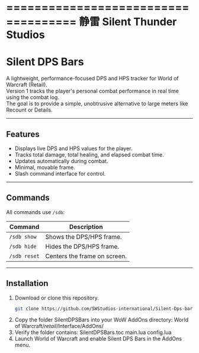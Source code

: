 ====================================
              静雷
        Silent Thunder Studios
====================================

# Silent DPS Bars

A lightweight, performance-focused DPS and HPS tracker for World of Warcraft (Retail).  
Version 1 tracks the player's personal combat performance in real time using the combat log.  
The goal is to provide a simple, unobtrusive alternative to large meters like Recount or Details.

---

## Features

- Displays live DPS and HPS values for the player.
- Tracks total damage, total healing, and elapsed combat time.
- Updates automatically during combat.
- Minimal, movable frame.
- Slash command interface for control.

---

## Commands

All commands use `/sdb`:

| Command | Description |
|----------|--------------|
| `/sdb show`  | Shows the DPS/HPS frame. |
| `/sdb hide`  | Hides the DPS/HPS frame. |
| `/sdb reset` | Centers the frame on screen. |

---

## Installation

1. Download or clone this repository.
   ```bash
   git clone https://github.com/SWStudios-international/Silent-Dps-bars.git
2. Copy the folder SilentDPSBars into your WoW AddOns directory: World of Warcraft/_retail_/Interface/AddOns/
3. Verify the folder contains: SilentDPSBars.toc
main.lua
config.lua
4. Launch World of Warcraft and enable Silent DPS Bars in the AddOns menu.


